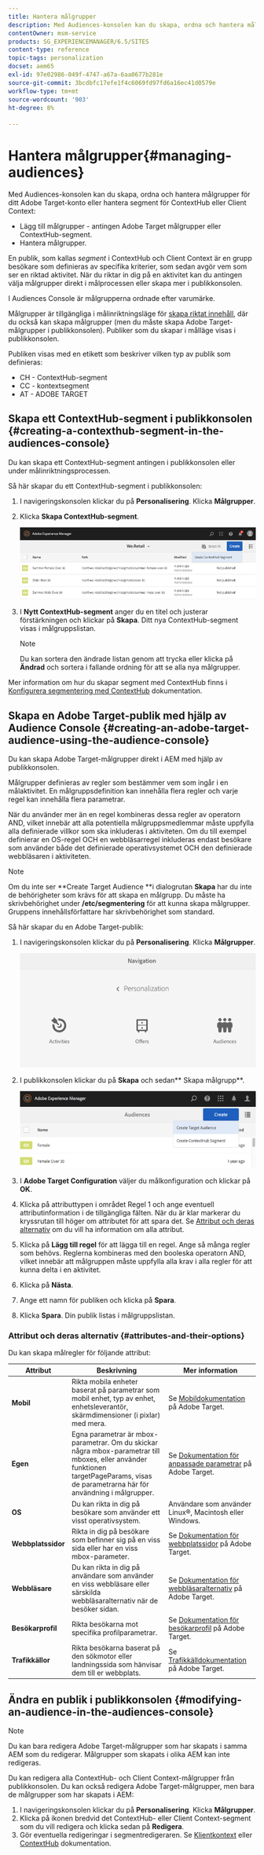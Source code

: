```yaml
---
title: Hantera målgrupper
description: Med Audiences-konsolen kan du skapa, ordna och hantera målgrupper för ditt Adobe Target-konto eller hantera segment för ContextHub eller Client Context
contentOwner: msm-service
products: SG_EXPERIENCEMANAGER/6.5/SITES
content-type: reference
topic-tags: personalization
docset: aem65
exl-id: 97e02986-049f-4747-a67a-6aa0677b281e
source-git-commit: 3bcdbfc17efe1f4c6069fd97fd6a16ec41d0579e
workflow-type: tm+mt
source-wordcount: '903'
ht-degree: 8%

---
```


# Hantera målgrupper{#managing-audiences}

Med Audiences-konsolen kan du skapa, ordna och hantera målgrupper för ditt Adobe Target-konto eller hantera segment för ContextHub eller Client Context:

* Lägg till målgrupper - antingen Adobe Target målgrupper eller ContextHub-segment.
* Hantera målgrupper.

En publik, som kallas *segment* i ContextHub och Client Context är en grupp besökare som definieras av specifika kriterier, som sedan avgör vem som ser en riktad aktivitet. När du riktar in dig på en aktivitet kan du antingen välja målgrupper direkt i målprocessen eller skapa mer i publikkonsolen.

I Audiences Console är målgrupperna ordnade efter varumärke.

Målgrupper är tillgängliga i målinriktningsläge för [skapa riktat innehåll](/help/sites-authoring/content-targeting-touch.md), där du också kan skapa målgrupper (men du måste skapa Adobe Target-målgrupper i publikkonsolen). Publiker som du skapar i målläge visas i publikkonsolen.

Publiken visas med en etikett som beskriver vilken typ av publik som definieras:

* CH - ContextHub-segment
* CC - kontextsegment
* AT - ADOBE TARGET

## Skapa ett ContextHub-segment i publikkonsolen {#creating-a-contexthub-segment-in-the-audiences-console}

Du kan skapa ett ContextHub-segment antingen i publikkonsolen eller under målinriktningsprocessen.

Så här skapar du ett ContextHub-segment i publikkonsolen:

1. I navigeringskonsolen klickar du på **Personalisering**. Klicka **Målgrupper**.
1. Klicka **Skapa ContextHub-segment**.

   ![screen-shot_2019-03-05at124034](assets/screen-shot_2019-03-05at124034.png)

1. I **Nytt ContextHub-segment** anger du en titel och justerar förstärkningen och klickar på **Skapa**. Ditt nya ContextHub-segment visas i målgruppslistan.

   >[!NOTE]
   >
   >Du kan sortera den ändrade listan genom att trycka eller klicka på **Ändrad** och sortera i fallande ordning för att se alla nya målgrupper.

Mer information om hur du skapar segment med ContextHub finns i [Konfigurera segmentering med ContextHub](/help/sites-administering/segmentation.md) dokumentation.

## Skapa en Adobe Target-publik med hjälp av Audience Console {#creating-an-adobe-target-audience-using-the-audience-console}

Du kan skapa Adobe Target-målgrupper direkt i AEM med hjälp av publikkonsolen.

Målgrupper definieras av regler som bestämmer vem som ingår i en målaktivitet. En målgruppsdefinition kan innehålla flera regler och varje regel kan innehålla flera parametrar.

När du använder mer än en regel kombineras dessa regler av operatorn AND, vilket innebär att alla potentiella målgruppsmedlemmar måste uppfylla alla definierade villkor som ska inkluderas i aktiviteten. Om du till exempel definierar en OS-regel OCH en webbläsarregel inkluderas endast besökare som använder både det definierade operativsystemet OCH den definierade webbläsaren i aktiviteten.

>[!NOTE]
>
>Om du inte ser **Create Target Audience **i dialogrutan **Skapa** har du inte de behörigheter som krävs för att skapa en målgrupp. Du måste ha skrivbehörighet under **/etc/segmentering** för att kunna skapa målgrupper. Gruppens innehållsförfattare har skrivbehörighet som standard.

Så här skapar du en Adobe Target-publik:

1. I navigeringskonsolen klickar du på **Personalisering**. Klicka **Målgrupper**.

   ![screen-shot_2019-03-05at124139](assets/screen-shot_2019-03-05at124139.png)

1. I publikkonsolen klickar du på **Skapa** och sedan** Skapa målgrupp**.

   ![chlimage_1-168](assets/chlimage_1-168.png)

1. I **Adobe Target Configuration** väljer du målkonfiguration och klickar på **OK**.
1. Klicka på attributtypen i området Regel 1 och ange eventuell attributinformation i de tillgängliga fälten. När du är klar markerar du kryssrutan till höger om attributet för att spara det. Se [Attribut och deras alternativ](#attributes-and-their-options) om du vill ha information om alla attribut.
1. Klicka på **Lägg till regel** för att lägga till en regel. Ange så många regler som behövs. Reglerna kombineras med den booleska operatorn AND, vilket innebär att målgruppen måste uppfylla alla krav i alla regler för att kunna delta i en aktivitet.
1. Klicka på **Nästa**.
1. Ange ett namn för publiken och klicka på **Spara**.
1. Klicka **Spara**. Din publik listas i målgruppslistan.

### Attribut och deras alternativ {#attributes-and-their-options}

Du kan skapa målregler för följande attribut:

| **Attribut** | **Beskrivning** | **Mer information** |
|---|---|---|
| **Mobil** | Rikta mobila enheter baserat på parametrar som mobil enhet, typ av enhet, enhetsleverantör, skärmdimensioner (i pixlar) med mera. | Se [Mobildokumentation](https://experienceleague.adobe.com/docs/target/using/audiences/create-audiences/categories-audiences/mobile.html) på Adobe Target. |
| **Egen** | Egna parametrar är mbox-parametrar. Om du skickar några mbox-parametrar till mboxes, eller använder funktionen targetPageParams, visas de parametrarna här för användning i målgrupper. | Se [Dokumentation för anpassade parametrar](https://experienceleague.adobe.com/docs/target/using/audiences/create-audiences/categories-audiences/custom-parameters.html) på Adobe Target. |
| **OS** | Du kan rikta in dig på besökare som använder ett visst operativsystem. | Användare som använder Linux®, Macintosh eller Windows. |
| **Webbplatssidor** | Rikta in dig på besökare som befinner sig på en viss sida eller har en viss mbox-parameter. | Se [Dokumentation för webbplatssidor](https://experienceleague.adobe.com/docs/target/using/audiences/create-audiences/categories-audiences/site-pages.html) på Adobe Target. |
| **Webbläsare** | Du kan rikta in dig på användare som använder en viss webbläsare eller särskilda webbläsaralternativ när de besöker sidan. | Se [Dokumentation för webbläsaralternativ](https://experienceleague.adobe.com/docs/target/using/audiences/create-audiences/categories-audiences/browser.html) på Adobe Target. |
| **Besökarprofil** | Rikta besökarna mot specifika profilparametrar. | Se [Dokumentation för besökarprofil](https://experienceleague.adobe.com/docs/target/using/audiences/visitor-profiles/visitor-profile.html) på Adobe Target. |
| **Trafikkällor** | Rikta besökarna baserat på den sökmotor eller landningssida som hänvisar dem till er webbplats. | Se [Trafikkälldokumentation](https://experienceleague.adobe.com/docs/target/using/audiences/create-audiences/categories-audiences/traffic-sources.html) på Adobe Target. |

## Ändra en publik i publikkonsolen {#modifying-an-audience-in-the-audiences-console}

>[!NOTE]
>
>Du kan bara redigera Adobe Target-målgrupper som har skapats i samma AEM som du redigerar. Målgrupper som skapats i olika AEM kan inte redigeras.

Du kan redigera alla ContextHub- och Client Context-målgrupper från publikkonsolen. Du kan också redigera Adobe Target-målgrupper, men bara de målgrupper som har skapats i AEM:

1. I navigeringskonsolen klickar du på **Personalisering**. Klicka **Målgrupper**.
1. Klicka på ikonen bredvid det ContextHub- eller Client Context-segment som du vill redigera och klicka sedan på **Redigera**.
1. Gör eventuella redigeringar i segmentredigeraren. Se [Klientkontext](/help/sites-administering/campaign-segmentation.md) eller [ContextHub](/help/sites-developing/ch-configuring.md) dokumentation.
